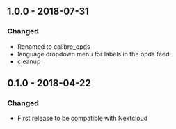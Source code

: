 ## 1.0.0 - 2018-07-31
### Changed
 - Renamed to calibre_opds
 - language dropdown menu for labels in the opds feed
 - cleanup
## 0.1.0 - 2018-04-22
### Changed
 - First release to be compatible with Nextcloud
